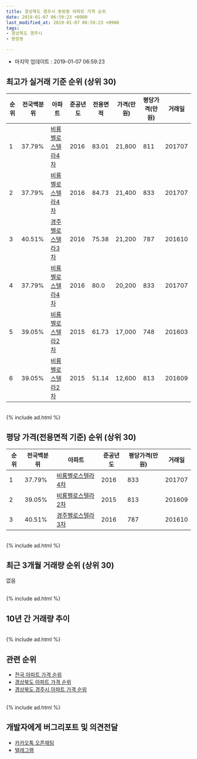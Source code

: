 ```yaml
---
title: 경상북도 경주시 동방동 아파트 가격 순위
date: 2019-01-07 06:59:23 +0900
last_modified_at: 2019-01-07 06:59:23 +0900
tags:
- 경상북도 경주시
- 동방동

---
```


* 마지막 업데이트 : 2019-01-07 06:59:23

## 최고가 실거래 기준 순위 (상위 30)


|순위|전국백분위|아파트|준공년도|전용면적|가격(만원)|평당가격(만원)|거래일|
|---|---|---|---|---|---|---|---|
|1|37.79%|[비룡벨로스텔라4차](https://search.naver.com/search.naver?query=%EA%B2%BD%EC%83%81%EB%B6%81%EB%8F%84+%EA%B2%BD%EC%A3%BC%EC%8B%9C+%EB%8F%99%EB%B0%A9%EB%8F%99+%EB%B9%84%EB%A3%A1%EB%B2%A8%EB%A1%9C%EC%8A%A4%ED%85%94%EB%9D%BC4%EC%B0%A8)|2016|83.01|21,800|811|201707|
|2|37.79%|[비룡벨로스텔라4차](https://search.naver.com/search.naver?query=%EA%B2%BD%EC%83%81%EB%B6%81%EB%8F%84+%EA%B2%BD%EC%A3%BC%EC%8B%9C+%EB%8F%99%EB%B0%A9%EB%8F%99+%EB%B9%84%EB%A3%A1%EB%B2%A8%EB%A1%9C%EC%8A%A4%ED%85%94%EB%9D%BC4%EC%B0%A8)|2016|84.73|21,400|833|201707|
|3|40.51%|[경주벨로스텔라3차](https://search.naver.com/search.naver?query=%EA%B2%BD%EC%83%81%EB%B6%81%EB%8F%84+%EA%B2%BD%EC%A3%BC%EC%8B%9C+%EB%8F%99%EB%B0%A9%EB%8F%99+%EA%B2%BD%EC%A3%BC%EB%B2%A8%EB%A1%9C%EC%8A%A4%ED%85%94%EB%9D%BC3%EC%B0%A8)|2016|75.38|21,200|787|201610|
|4|37.79%|[비룡벨로스텔라4차](https://search.naver.com/search.naver?query=%EA%B2%BD%EC%83%81%EB%B6%81%EB%8F%84+%EA%B2%BD%EC%A3%BC%EC%8B%9C+%EB%8F%99%EB%B0%A9%EB%8F%99+%EB%B9%84%EB%A3%A1%EB%B2%A8%EB%A1%9C%EC%8A%A4%ED%85%94%EB%9D%BC4%EC%B0%A8)|2016|80.0|20,200|833|201707|
|5|39.05%|[비룡벨로스텔라2차](https://search.naver.com/search.naver?query=%EA%B2%BD%EC%83%81%EB%B6%81%EB%8F%84+%EA%B2%BD%EC%A3%BC%EC%8B%9C+%EB%8F%99%EB%B0%A9%EB%8F%99+%EB%B9%84%EB%A3%A1%EB%B2%A8%EB%A1%9C%EC%8A%A4%ED%85%94%EB%9D%BC2%EC%B0%A8)|2015|61.73|17,000|748|201603|
|6|39.05%|[비룡벨로스텔라2차](https://search.naver.com/search.naver?query=%EA%B2%BD%EC%83%81%EB%B6%81%EB%8F%84+%EA%B2%BD%EC%A3%BC%EC%8B%9C+%EB%8F%99%EB%B0%A9%EB%8F%99+%EB%B9%84%EB%A3%A1%EB%B2%A8%EB%A1%9C%EC%8A%A4%ED%85%94%EB%9D%BC2%EC%B0%A8)|2015|51.14|12,600|813|201609|


<br>
{% include ad.html %}
<br>

## 평당 가격(전용면적 기준) 순위 (상위 30)


|순위|전국백분위|아파트|준공년도|평당가격(만원)|거래일|
|---|---|---|---|---|---|
|1|37.79%|[비룡벨로스텔라4차](https://search.naver.com/search.naver?query=%EA%B2%BD%EC%83%81%EB%B6%81%EB%8F%84+%EA%B2%BD%EC%A3%BC%EC%8B%9C+%EB%8F%99%EB%B0%A9%EB%8F%99+%EB%B9%84%EB%A3%A1%EB%B2%A8%EB%A1%9C%EC%8A%A4%ED%85%94%EB%9D%BC4%EC%B0%A8)|2016|833|201707|
|2|39.05%|[비룡벨로스텔라2차](https://search.naver.com/search.naver?query=%EA%B2%BD%EC%83%81%EB%B6%81%EB%8F%84+%EA%B2%BD%EC%A3%BC%EC%8B%9C+%EB%8F%99%EB%B0%A9%EB%8F%99+%EB%B9%84%EB%A3%A1%EB%B2%A8%EB%A1%9C%EC%8A%A4%ED%85%94%EB%9D%BC2%EC%B0%A8)|2015|813|201609|
|3|40.51%|[경주벨로스텔라3차](https://search.naver.com/search.naver?query=%EA%B2%BD%EC%83%81%EB%B6%81%EB%8F%84+%EA%B2%BD%EC%A3%BC%EC%8B%9C+%EB%8F%99%EB%B0%A9%EB%8F%99+%EA%B2%BD%EC%A3%BC%EB%B2%A8%EB%A1%9C%EC%8A%A4%ED%85%94%EB%9D%BC3%EC%B0%A8)|2016|787|201610|


<br>
{% include ad.html %}
<br>

## 최근 3개월 거래량 순위 (상위 30)

없음

<br>
{% include ad.html %}
<br>

## 10년 간 거래량 추이


<div style="width:100%;">
    <canvas id="deal_progress" height="250"></canvas>
</div>

<script>
new Chart(document.getElementById("deal_progress"), {
    type: 'line',
    data: {
        labels: ['200901','200902','200903','200904','200905','200906','200907','200908','200909','200910','200911','200912','201001','201002','201003','201004','201005','201006','201007','201008','201009','201010','201011','201012','201101','201102','201103','201104','201105','201106','201107','201108','201109','201110','201111','201112','201201','201202','201203','201204','201205','201206','201207','201208','201209','201210','201211','201212','201301','201302','201303','201304','201305','201306','201307','201308','201309','201310','201311','201312','201401','201402','201403','201404','201405','201406','201407','201408','201409','201410','201411','201412','201501','201502','201503','201504','201505','201506','201507','201508','201509','201510','201511','201512','201601','201602','201603','201604','201605','201606','201607','201608','201609','201610','201611','201612','201701','201702','201703','201704','201705','201706','201707','201708','201709','201710','201711','201712','201801','201802','201803','201804','201805','201806','201807','201808','201809','201810','201811','201812','201901'],
        datasets: [{
            label: '실거래 수',
            pointRadius: 1,
            data: [0, 0, 0, 0, 0, 0, 0, 0, 0, 0, 0, 0, 0, 0, 0, 0, 0, 0, 0, 0, 0, 0, 0, 0, 0, 0, 0, 0, 0, 0, 0, 0, 0, 0, 0, 0, 0, 0, 0, 0, 0, 0, 0, 0, 0, 0, 0, 0, 0, 0, 0, 0, 0, 0, 0, 0, 0, 0, 0, 0, 0, 0, 0, 0, 0, 0, 0, 0, 0, 0, 0, 0, 0, 0, 0, 0, 0, 0, 0, 0, 0, 0, 0, 0, 0, 0, 1, 1, 0, 1, 0, 1, 2, 1, 0, 0, 0, 0, 0, 0, 0, 0, 5, 0, 0, 0, 0, 0, 1, 1, 0, 0, 0, 0, 0, 0, 0, 0, 0, 0, 0],
            borderColor: "rgba(255, 201, 14, 1)",
            backgroundColor: "rgba(255, 201, 14, 0.5)",
            fill: true,
        }]
    },
    options: {
        responsive: true,
        title: {
            display: true,
            text: '10년간 거래량 추이'
        },
        tooltips: {
            mode: 'index',
            intersect: false,
        },
        hover: {
            mode: 'nearest',
            intersect: true
        },
        scales: {
            xAxes: [{
                display: true,
                scaleLabel: {
                    display: true,
                    labelString: '년/월'
                }
            }],
            yAxes: [{
                display: true,
                ticks: {
                    suggestedMin: 0,
                },
                scaleLabel: {
                    display: true,
                    labelString: '실거래 수'
                }
            }]
        }
    }
});

</script>


<br>
{% include ad.html %}
<br>

## 관련 순위

- [전국 아파트 가격 순위](https://inasie.github.io/apt-ranking/전국)
- [경상북도 아파트 가격 순위](https://inasie.github.io/apt-ranking/경상북도)
- [경상북도 경주시 아파트 가격 순위](https://inasie.github.io/apt-ranking/경상북도-경주시)


<br>
{% include ad.html %}
<br>

## 개발자에게 버그리포트 및 의견전달

- [카카오톡 오픈채팅](https://open.kakao.com/o/gLJUAP4)
- [텔레그램](https://t.me/inasie)

